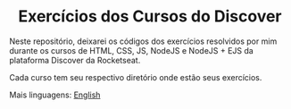 <h1 align="center">Exercícios dos Cursos do Discover</h1>

Neste repositório, deixarei os códigos dos exercícios resolvidos por mim durante os cursos de HTML, CSS, JS, NodeJS e NodeJS + EJS da plataforma Discover da Rocketseat.

Cada curso tem seu respectivo diretório onde estão seus exercícios.

Mais linguagens: [English](https://github.com/vitorjungles/discover-courses/blob/master/en.md)